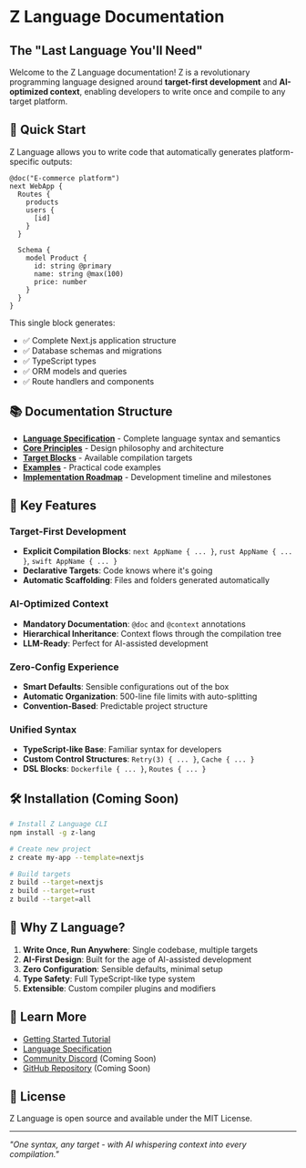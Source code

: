 # Z Language Documentation

## The "Last Language You'll Need"

Welcome to the Z Language documentation! Z is a revolutionary programming language designed around **target-first development** and **AI-optimized context**, enabling developers to write once and compile to any target platform.

## 🚀 Quick Start

Z Language allows you to write code that automatically generates platform-specific outputs:

```z
@doc("E-commerce platform")
next WebApp {
  Routes {
    products
    users {
      [id]
    }
  }

  Schema {
    model Product {
      id: string @primary
      name: string @max(100)
      price: number
    }
  }
}
```

This single block generates:

- ✅ Complete Next.js application structure
- ✅ Database schemas and migrations
- ✅ TypeScript types
- ✅ ORM models and queries
- ✅ Route handlers and components

## 📚 Documentation Structure

- **[Language Specification](./specification.md)** - Complete language syntax and semantics
- **[Core Principles](./core-principles.md)** - Design philosophy and architecture
- **[Target Blocks](./target-blocks.md)** - Available compilation targets
- **[Examples](./examples/)** - Practical code examples
- **[Implementation Roadmap](./roadmap.md)** - Development timeline and milestones

## 🎯 Key Features

### Target-First Development

- **Explicit Compilation Blocks**: `next AppName { ... }`, `rust AppName { ... }`, `swift AppName { ... }`
- **Declarative Targets**: Code knows where it's going
- **Automatic Scaffolding**: Files and folders generated automatically

### AI-Optimized Context

- **Mandatory Documentation**: `@doc` and `@context` annotations
- **Hierarchical Inheritance**: Context flows through the compilation tree
- **LLM-Ready**: Perfect for AI-assisted development

### Zero-Config Experience

- **Smart Defaults**: Sensible configurations out of the box
- **Automatic Organization**: 500-line file limits with auto-splitting
- **Convention-Based**: Predictable project structure

### Unified Syntax

- **TypeScript-like Base**: Familiar syntax for developers
- **Custom Control Structures**: `Retry(3) { ... }`, `Cache { ... }`
- **DSL Blocks**: `Dockerfile { ... }`, `Routes { ... }`

## 🛠️ Installation (Coming Soon)

```bash
# Install Z Language CLI
npm install -g z-lang

# Create new project
z create my-app --template=nextjs

# Build targets
z build --target=nextjs
z build --target=rust
z build --target=all
```

## 🌟 Why Z Language?

1. **Write Once, Run Anywhere**: Single codebase, multiple targets
2. **AI-First Design**: Built for the age of AI-assisted development
3. **Zero Configuration**: Sensible defaults, minimal setup
4. **Type Safety**: Full TypeScript-like type system
5. **Extensible**: Custom compiler plugins and modifiers

## 📖 Learn More

- [Getting Started Tutorial](./examples/getting-started.md)
- [Language Specification](./specification.md)
- [Community Discord](https://discord.gg/z-language) (Coming Soon)
- [GitHub Repository](https://github.com/z-lang/z) (Coming Soon)

## 📄 License

Z Language is open source and available under the MIT License.

---

_"One syntax, any target - with AI whispering context into every compilation."_
